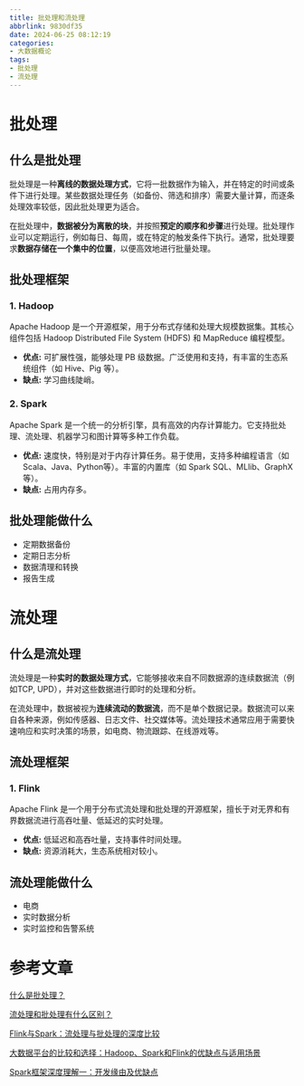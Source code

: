 ```yaml
---
title: 批处理和流处理
abbrlink: 9830df35
date: 2024-06-25 08:12:19
categories:
- 大数据概论
tags:
- 批处理
- 流处理
---
```

# 批处理
## 什么是批处理
批处理是一种**离线的数据处理方式**，它将一批数据作为输入，并在特定的时间或条件下进行处理。某些数据处理任务（如备份、筛选和排序）需要大量计算，而逐条处理效率较低，因此批处理更为适合。

在批处理中，**数据被分为离散的块**，并按照**预定的顺序和步骤**进行处理。批处理作业可以定期运行，例如每日、每周，或在特定的触发条件下执行。通常，批处理要求**数据存储在一个集中的位置**，以便高效地进行批量处理。

## 批处理框架
### 1. Hadoop
Apache Hadoop 是一个开源框架，用于分布式存储和处理大规模数据集。其核心组件包括 Hadoop Distributed File System (HDFS) 和 MapReduce 编程模型。
- **优点:** 可扩展性强，能够处理 PB 级数据。广泛使用和支持，有丰富的生态系统组件（如 Hive、Pig 等）。
- **缺点:** 学习曲线陡峭。
### 2. Spark
Apache Spark 是一个统一的分析引擎，具有高效的内存计算能力。它支持批处理、流处理、机器学习和图计算等多种工作负载。
- **优点:** 速度快，特别是对于内存计算任务。易于使用，支持多种编程语言（如 Scala、Java、Python等）。丰富的内置库（如 Spark SQL、MLlib、GraphX 等）。
- **缺点:** 占用内存多。

## 批处理能做什么
- 定期数据备份
- 定期日志分析
- 数据清理和转换
- 报告生成

# 流处理
## 什么是流处理
流处理是一种**实时的数据处理方式**，它能够接收来自不同数据源的连续数据流（例如TCP, UPD），并对这些数据进行即时的处理和分析。

在流处理中，数据被视为**连续流动的数据流**，而不是单个数据记录。数据流可以来自各种来源，例如传感器、日志文件、社交媒体等。流处理技术通常应用于需要快速响应和实时决策的场景，如电商、物流跟踪、在线游戏等。

## 流处理框架
### 1. Flink
Apache Flink 是一个用于分布式流处理和批处理的开源框架，擅长于对无界和有界数据流进行高吞吐量、低延迟的实时处理。

- **优点:** 低延迟和高吞吐量，支持事件时间处理。
- **缺点:** 资源消耗大，生态系统相对较小。

## 流处理能做什么
- 电商
- 实时数据分析
- 实时监控和告警系统

# 参考文章
[什么是批处理？](https://aws.amazon.com/cn/what-is/batch-processing/)

[流处理和批处理有什么区别？](https://www.transwarp.cn/bd/1121)

[Flink与Spark：流处理与批处理的深度比较](https://cloud.baidu.com/article/2877295)

[大数据平台的比较和选择：Hadoop、Spark和Flink的优缺点与适用场景](https://cloud.tencent.com/developer/article/2385402)

[Spark框架深度理解一：开发缘由及优缺点](https://juejin.cn/post/7124856419290972197)
